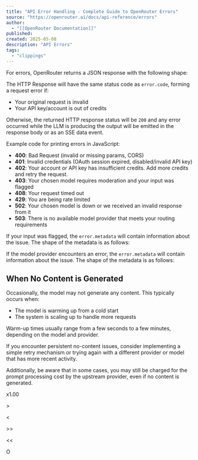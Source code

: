 ```yaml
---
title: "API Error Handling - Complete Guide to OpenRouter Errors"
source: "https://openrouter.ai/docs/api-reference/errors"
author:
  - "[[OpenRouter Documentation]]"
published:
created: 2025-05-08
description: "API Errors"
tags:
  - "clippings"
---
```

For errors, OpenRouter returns a JSON response with the following shape:

The HTTP Response will have the same status code as `error.code`, forming a request error if:

- Your original request is invalid
- Your API key/account is out of credits

Otherwise, the returned HTTP response status will be `200` and any error occurred while the LLM is producing the output will be emitted in the response body or as an SSE data event.

Example code for printing errors in JavaScript:

- **400**: Bad Request (invalid or missing params, CORS)
- **401**: Invalid credentials (OAuth session expired, disabled/invalid API key)
- **402**: Your account or API key has insufficient credits. Add more credits and retry the request.
- **403**: Your chosen model requires moderation and your input was flagged
- **408**: Your request timed out
- **429**: You are being rate limited
- **502**: Your chosen model is down or we received an invalid response from it
- **503**: There is no available model provider that meets your routing requirements

If your input was flagged, the `error.metadata` will contain information about the issue. The shape of the metadata is as follows:

If the model provider encounters an error, the `error.metadata` will contain information about the issue. The shape of the metadata is as follows:

## When No Content is Generated

Occasionally, the model may not generate any content. This typically occurs when:

- The model is warming up from a cold start
- The system is scaling up to handle more requests

Warm-up times usually range from a few seconds to a few minutes, depending on the model and provider.

If you encounter persistent no-content issues, consider implementing a simple retry mechanism or trying again with a different provider or model that has more recent activity.

Additionally, be aware that in some cases, you may still be charged for the prompt processing cost by the upstream provider, even if no content is generated.

x1.00

\>

<

\>>

<<

O
